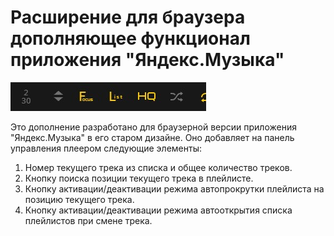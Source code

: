 # Расширение для браузера дополняющее функционал приложения "Яндекс.Музыка"

![player control buttons](https://raw.githubusercontent.com/vladislav-vorobyev/ya-music-plus/d5eba5ff5b4b674526c71131e1eeee7503aed90d/screenshot-1-2025-04-13.jpg)

Это дополнение разработано для браузерной версии приложения "Яндекс.Музыка" в его старом дизайне. Оно добавляет на панель управления плеером следующие элементы:

1. Номер текущего трека из списка и общее количество треков.
2. Кнопку поиска позиции текущего трека в плейлисте.
3. Кнопку активации/деактивации режима автопрокрутки плейлиста на позицию текущего трека.
4. Кнопку активации/деактивации режима автооткрытия списка плейлистов при смене трека.
